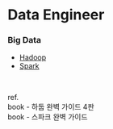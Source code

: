# Data Engineer

### Big Data

- [Hadoop](https://github.com/hyeriful/study-bigdata/tree/master/Hadoop)
- [Spark](https://github.com/hyeriful/study-bigdata/tree/master/Spark)

<br>

ref.  
book - 하둡 완벽 가이드 4판  
book - 스파크 완벽 가이드
